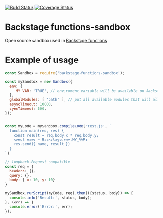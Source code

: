 [![Build Status](https://travis-ci.org/backstage/functions-sandbox.png?branch=master)](https://travis-ci.org/backstage/functions-sandbox)
[![Coverage Status](https://coveralls.io/repos/github/backstage/functions-sandbox/badge.svg?branch=master)](https://coveralls.io/github/backstage/functions-sandbox?branch=master)

# Backstage functions-sandbox
Open source sandbox used in [Backstage functions](https://github.com/backstage/functions)

# Example of usage

```javascript
const Sandbox = require('backstage-functions-sandbox');

const mySandbox = new Sandbox({
  env: {
     MY_VAR: 'TRUE', // enviroment variable will be available on Backstage.env.MY_VAR
  },
  globalModules: [ 'path' ], // put all available modules that will allowed to import
  asyncTimeout: 10000,
  syncTimeout: 300,
});


const myCode = mySandbox.compileCode('test.js', `
  function main(req, res) {
    const result = req.body.x * req.body.y;
    const name = Backstage.env.MY_VAR;
    res.send({ name, result })
  }
`)

// loopback.Request compatible
const req = {
  headers: {},
  query: {},
  body: { x: 10, y: 10}
}

mySandbox.runScript(myCode, req).then(({status, body}) => {
  console.info('Result:', status, body);
}, (err) => {
  console.error('Error:', err);
});
```
